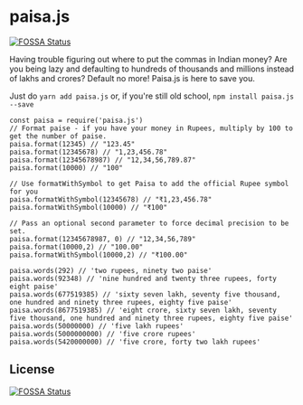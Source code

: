 # paisa.js
[![FOSSA Status](https://app.fossa.io/api/projects/git%2Bgithub.com%2Fsudhirj%2Fpaisa.js.svg?type=shield)](https://app.fossa.io/projects/git%2Bgithub.com%2Fsudhirj%2Fpaisa.js?ref=badge_shield)


Having trouble figuring out where to put the commas in Indian money? Are you being lazy and defaulting to hundreds of thousands and millions instead of lakhs and crores? Default no more! Paisa.js is here to save you. 

Just do 
`yarn add paisa.js`
or, if you're still old school,
`npm install paisa.js --save`

```
const paisa = require('paisa.js')
// Format paise - if you have your money in Rupees, multiply by 100 to get the number of paise.
paisa.format(12345) // "123.45"
paisa.format(12345678) // "1,23,456.78"
paisa.format(12345678987) // "12,34,56,789.87"
paisa.format(10000) // "100"

// Use formatWithSymbol to get Paisa to add the official Rupee symbol for you
paisa.formatWithSymbol(12345678) // "₹1,23,456.78"
paisa.formatWithSymbol(10000) // "₹100"

// Pass an optional second parameter to force decimal precision to be set. 
paisa.format(12345678987, 0) // "12,34,56,789" 
paisa.format(10000,2) // "100.00"
paisa.formatWithSymbol(10000,2) // "₹100.00"

paisa.words(292) // 'two rupees, ninety two paise'
paisa.words(92348) // 'nine hundred and twenty three rupees, forty eight paise'
paisa.words(677519385) // 'sixty seven lakh, seventy five thousand, one hundred and ninety three rupees, eighty five paise'
paisa.words(8677519385) // 'eight crore, sixty seven lakh, seventy five thousand, one hundred and ninety three rupees, eighty five paise'
paisa.words(50000000) // 'five lakh rupees'
paisa.words(5000000000) // 'five crore rupees'
paisa.words(5420000000) // 'five crore, forty two lakh rupees'

```


## License
[![FOSSA Status](https://app.fossa.io/api/projects/git%2Bgithub.com%2Fsudhirj%2Fpaisa.js.svg?type=large)](https://app.fossa.io/projects/git%2Bgithub.com%2Fsudhirj%2Fpaisa.js?ref=badge_large)
